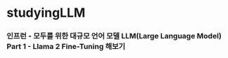 # studyingLLM

### 인프런 - 모두를 위한 대규모 언어 모델 LLM(Large Language Model) Part 1 - Llama 2 Fine-Tuning 해보기
